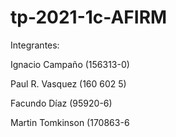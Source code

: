 # tp-2021-1c-AFIRM

Integrantes:

Ignacio Campaño (156313-0)

Paul R. Vasquez (160 602 5)

Facundo Díaz (95920-6)

Martin Tomkinson (170863-6